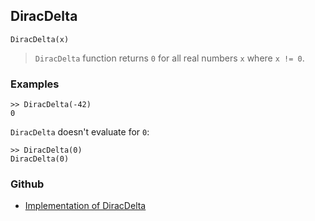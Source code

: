 ## DiracDelta

```
DiracDelta(x)
```

> `DiracDelta` function returns `0` for all real numbers `x` where `x != 0`.
 

### Examples
```
>> DiracDelta(-42)
0
```

`DiracDelta` doesn't evaluate for `0`:

```
>> DiracDelta(0)
DiracDelta(0)
```

### Github

* [Implementation of DiracDelta](https://github.com/axkr/symja_android_library/blob/master/symja_android_library/matheclipse-core/src/main/java/org/matheclipse/core/builtin/NumberTheory.java#L1298) 
